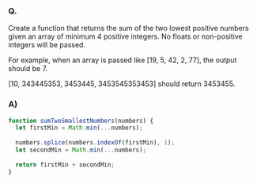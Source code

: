 ### Q.
Create a function that returns the sum of the two lowest positive numbers given an array of minimum 4 positive integers. No floats or non-positive integers will be passed.

For example, when an array is passed like [19, 5, 42, 2, 77], the output should be 7.

[10, 343445353, 3453445, 3453545353453] should return 3453455.

### A)
```js
function sumTwoSmallestNumbers(numbers) {  
  let firstMin = Math.min(...numbers);
  
  numbers.splice(numbers.indexOf(firstMin), 1);
  let secondMin = Math.min(...numbers);
  
  return firstMin + secondMin;
}
